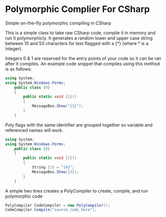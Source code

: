 # Polymorphic Complier For CSharp
Simple on-the-fly polymorphic compiling in CSharp

This is a simple class to take raw CSharp code, compile it in memory and run it polymorphicly. It generates a random lower and upper case string between 10 and 50 characters for text flagged with a {*} (where * is a integer). 

Integers 0 & 1 are reserved for the entry points of your code so it can be ran after it compiles. An example code snippet that compiles using this method is as follows:

```C#
using System;
using System.Windows.Forms;
    public class {0}
    {
        public static void {1}()
        {
            MessageBox.Show("{3}");
        }
    }
```

Poly flags with the same identifier are grouped together so variable and referenced names will work.

```C#
using System;
using System.Windows.Forms;
    public class {0}
    {
        public static void {1}()
        {
			String {3} = "{4}";
            MessageBox.Show({3});
        }
    }
```

A simple two lines creates a PolyCompiler to create, compile, and run polymorphic code

```C#
PolyCompiler CodeCompiler = new PolyCompiler();        
CodeCompiler.Compile("source_code_here");
```

